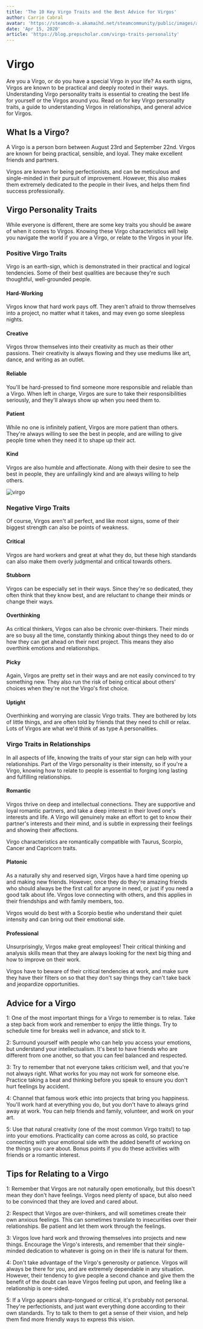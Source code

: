 ```yaml
---
title: 'The 10 Key Virgo Traits and the Best Advice for Virgos'
author: Carrie Cabral
avatar: 'https://steamcdn-a.akamaihd.net/steamcommunity/public/images/avatars/91/912bc0f78017cf969be91312e7d9d02933646e06_full.jpg'
date: 'Apr 15, 2020'
article: 'https://blog.prepscholar.com/virgo-traits-personality'
---
```


# Virgo

Are you a Virgo, or do you have a special Virgo in your life? As earth signs, Virgos are known to be practical and deeply rooted in their ways. Understanding Virgo personality traits is essential to creating the best life for yourself or the Virgos around you. Read on for key Virgo personality traits, a guide to understanding Virgos in relationships, and general advice for Virgos.

## What Is a Virgo?

A Virgo is a person born between August 23rd and September 22nd. Virgos are known for being practical, sensible, and loyal. They make excellent friends and partners.

Virgos are known for being perfectionists, and can be meticulous and single-minded in their pursuit of improvement. However, this also makes them extremely dedicated to the people in their lives, and helps them find success professionally.

## Virgo Personality Traits

While everyone is different, there are some key traits you should be aware of when it comes to Virgos. Knowing these Virgo characteristics will help you navigate the world if you are a Virgo, or relate to the Virgos in your life.

### Positive Virgo Traits

Virgo is an earth-sign, which is demonstrated in their practical and logical tendencies. Some of their best qualities are because they're such thoughtful, well-grounded people.

#### Hard-Working

Virgos know that hard work pays off. They aren't afraid to throw themselves into a project, no matter what it takes, and may even go some sleepless nights.

#### Creative

Virgos throw themselves into their creativity as much as their other passions. Their creativity is always flowing and they use mediums like art, dance, and writing as an outlet.

#### Reliable

You'll be hard-pressed to find someone more responsible and reliable than a Virgo. When left in charge, Virgos are sure to take their responsibilities seriously, and they'll always show up when you need them to.

#### Patient

While no one is infinitely patient, Virgos are more patient than others. They're always willing to see the best in people, and are willing to give people time when they need it to shape up their act.

#### Kind

Virgos are also humble and affectionate. Along with their desire to see the best in people, they are unfailingly kind and are always willing to help others.

![virgo](<https://blog.prepscholar.com/hs-fs/hubfs/virgo-2552259_1920%20(1).png?width=385&name=virgo-2552259_1920%20(1).png>)

### Negative Virgo Traits

Of course, Virgos aren't all perfect, and like most signs, some of their biggest strength can also be points of weakness.

#### Critical

Virgos are hard workers and great at what they do, but these high standards can also make them overly judgmental and critical towards others.

#### Stubborn

Virgos can be especially set in their ways. Since they're so dedicated, they often think that they know best, and are reluctant to change their minds or change their ways.

#### Overthinking

As critical thinkers, Virgos can also be chronic over-thinkers. Their minds are so busy all the time, constantly thinking about things they need to do or how they can get ahead on their next project. This means they also overthink emotions and relationships.

#### Picky

Again, Virgos are pretty set in their ways and are not easily convinced to try something new. They also run the risk of being critical about others' choices when they're not the Virgo's first choice.

#### Uptight

Overthinking and worrying are classic Virgo traits. They are bothered by lots of little things, and are often told by friends that they need to chill or relax. Lots of Virgos are what we'd think of as type A personalities.

### Virgo Traits in Relationships

In all aspects of life, knowing the traits of your star sign can help with your relationships. Part of the Virgo personality is their intensity, so if you're a Virgo, knowing how to relate to people is essential to forging long lasting and fulfilling relationships.

#### Romantic

Virgos thrive on deep and intellectual connections. They are supportive and loyal romantic partners, and take a deep interest in their loved one's interests and life. A Virgo will genuinely make an effort to get to know their partner's interests and their mind, and is subtle in expressing their feelings and showing their affections.

Virgo characteristics are romantically compatible with Taurus, Scorpio, Cancer and Capricorn traits.

#### Platonic

As a naturally shy and reserved sign, Virgos have a hard time opening up and making new friends. However, once they do they're amazing friends who should always be the first call for anyone in need, or just if you need a good talk about life. Virgos love connecting with others, and this applies in their friendships and with family members, too.

Virgos would do best with a Scorpio bestie who understand their quiet intensity and can bring out their emotional side.

#### Professional

Unsurprisingly, Virgos make great employees! Their critical thinking and analysis skills mean that they are always looking for the next big thing and how to improve on their work.

Virgos have to beware of their critical tendencies at work, and make sure they have their filters on so that they don't say things they can't take back and jeopardize opportunities.

## Advice for a Virgo

1: One of the most important things for a Virgo to remember is to relax. Take a step back from work and remember to enjoy the little things. Try to schedule time for breaks well in advance, and stick to it.

2: Surround yourself with people who can help you access your emotions, but understand your intellectualism. It's best to have friends who are different from one another, so that you can feel balanced and respected.

3: Try to remember that not everyone takes criticism well, and that you're not always right. What works for you may not work for someone else. Practice taking a beat and thinking before you speak to ensure you don't hurt feelings by accident.

4: Channel that famous work ethic into projects that bring you happiness. You'll work hard at everything you do, but you don't have to always grind away at work. You can help friends and family, volunteer, and work on your art.

5: Use that natural creativity (one of the most common Virgo traits!) to tap into your emotions. Practicality can come across as cold, so practice connecting with your emotional side with the added benefit of working on the things you care about. Bonus points if you do these activities with friends or a romantic interest.

## Tips for Relating to a Virgo

1: Remember that Virgos are not naturally open emotionally, but this doesn't mean they don't have feelings. Virgos need plenty of space, but also need to be convinced that they are loved and cared about.

2: Respect that Virgos are over-thinkers, and will sometimes create their own anxious feelings. This can sometimes translate to insecurities over their relationships. Be patient and let them work through the feelings.

3: Virgos love hard work and throwing themselves into projects and new things. Encourage the Virgo's interests, and remember that their single-minded dedication to whatever is going on in their life is natural for them.

4: Don't take advantage of the Virgo's generosity or patience. Virgos will always be there for you, and are extremely dependable in any situation. However, their tendency to give people a second chance and give them the benefit of the doubt can leave Virgos feeling put upon, and feeling like a relationship is one-sided.

5: If a Virgo appears sharp-tongued or critical, it's probably not personal. They're perfectionists, and just want everything done according to their own standards. Try to talk to them to get a sense of their vision, and help them find more friendly ways to express this vision.
